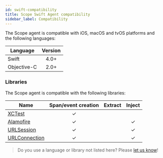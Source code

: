 ```yaml
---
id: swift-compatibility
title: Scope Swift Agent compatibility
sidebar_label: Compatibility
---
```


The Scope agent is compatible with iOS, macOS and tvOS platforms and the following languages:

| Language    | Version |
| ----------- | :-----: |
| Swift       |  4.0+   |
| Objective-C |  2.0+   |


### Libraries

The Scope agent is compatible with the following libraries:

| Name                                                                      | Span/event creation | Extract | Inject |
|---------------------------------------------------------------------------|:-------------------:|:-------:|:------:|
| [XCTest](https://developer.apple.com/documentation/xctest)                |          ✓          |         |        |
| [Alamofire](https://github.com/Alamofire/Alamofire)                       |          ✓          |         |    ✓   |
| [URLSession](https://developer.apple.com/documentation/foundation/nsurlsession)                       |          ✓          |         |    ✓   |
| [URLConnection](https://developer.apple.com/documentation/foundation/nsurlconnection)                       |          ✓          |         |    ✓   |


> Do you use a language or library not listed here? Please [let us know](https://home.undefinedlabs.com/goto/support)!

